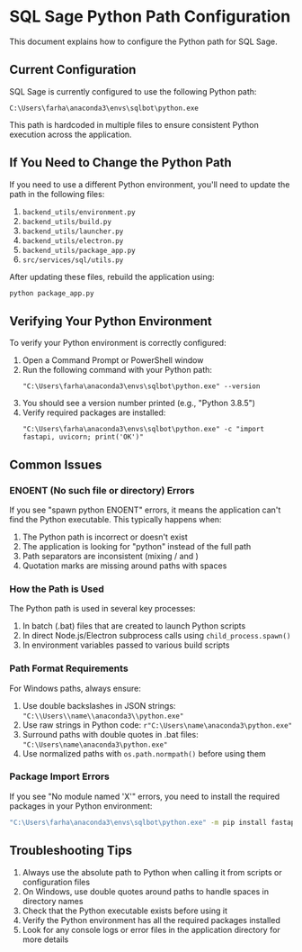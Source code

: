 
# SQL Sage Python Path Configuration

This document explains how to configure the Python path for SQL Sage.

## Current Configuration

SQL Sage is currently configured to use the following Python path:

```
C:\Users\farha\anaconda3\envs\sqlbot\python.exe
```

This path is hardcoded in multiple files to ensure consistent Python execution across the application.

## If You Need to Change the Python Path

If you need to use a different Python environment, you'll need to update the path in the following files:

1. `backend_utils/environment.py`
2. `backend_utils/build.py`
3. `backend_utils/launcher.py`
4. `backend_utils/electron.py`
5. `backend_utils/package_app.py`
6. `src/services/sql/utils.py`

After updating these files, rebuild the application using:

```bash
python package_app.py
```

## Verifying Your Python Environment

To verify your Python environment is correctly configured:

1. Open a Command Prompt or PowerShell window
2. Run the following command with your Python path:
   ```
   "C:\Users\farha\anaconda3\envs\sqlbot\python.exe" --version
   ```
3. You should see a version number printed (e.g., "Python 3.8.5")
4. Verify required packages are installed:
   ```
   "C:\Users\farha\anaconda3\envs\sqlbot\python.exe" -c "import fastapi, uvicorn; print('OK')"
   ```

## Common Issues

### ENOENT (No such file or directory) Errors

If you see "spawn python ENOENT" errors, it means the application can't find the Python executable. This typically happens when:

1. The Python path is incorrect or doesn't exist
2. The application is looking for "python" instead of the full path
3. Path separators are inconsistent (mixing / and \)
4. Quotation marks are missing around paths with spaces

### How the Path is Used

The Python path is used in several key processes:

1. In batch (.bat) files that are created to launch Python scripts
2. In direct Node.js/Electron subprocess calls using `child_process.spawn()`
3. In environment variables passed to various build scripts

### Path Format Requirements

For Windows paths, always ensure:

1. Use double backslashes in JSON strings: `"C:\\Users\\name\\anaconda3\\python.exe"`
2. Use raw strings in Python code: `r"C:\Users\name\anaconda3\python.exe"`
3. Surround paths with double quotes in .bat files: `"C:\Users\name\anaconda3\python.exe"`
4. Use normalized paths with `os.path.normpath()` before using them

### Package Import Errors

If you see "No module named 'X'" errors, you need to install the required packages in your Python environment:

```bash
"C:\Users\farha\anaconda3\envs\sqlbot\python.exe" -m pip install fastapi uvicorn pyodbc requests python-dotenv
```

## Troubleshooting Tips

1. Always use the absolute path to Python when calling it from scripts or configuration files
2. On Windows, use double quotes around paths to handle spaces in directory names
3. Check that the Python executable exists before using it
4. Verify the Python environment has all the required packages installed
5. Look for any console logs or error files in the application directory for more details
